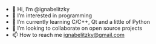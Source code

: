- 👋 Hi, I’m @ignabelitzky
- 👀 I’m interested in programming
- 🌱 I’m currently learning C/C++, Qt and a little of Python
- 💞️ I’m looking to collaborate on open source projects
- 📫 How to reach me ignabelitzky@gmail.com

<!---
ignabelitzky/ignabelitzky is a ✨ special ✨ repository because its `README.md` (this file) appears on your GitHub profile.
You can click the Preview link to take a look at your changes.
--->
